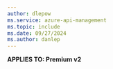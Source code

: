 ```yaml
---
author: dlepow
ms.service: azure-api-management
ms.topic: include
ms.date: 09/27/2024
ms.author: danlep
---
```


**APPLIES TO: Premium v2**